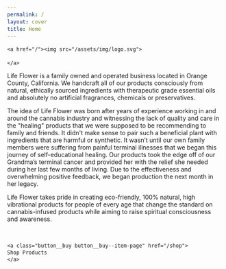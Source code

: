 ```yaml
---
permalink: /
layout: cover
title: Home
---
```


<div class="cover-home">

  <div class="masthead">

    <a href="/"><img src="/assets/img/logo.svg">

    </a>

  </div>

  <div class="cover-home__description">
    <p>Life Flower is a family owned and operated business located in Orange County, California. We handcraft all of our products consciously from natural, ethically sourced ingredients with therapeutic grade essential oils and absolutely no artificial fragrances, chemicals or&nbsp;preservatives.</p>
    <p>The idea of Life Flower was born after years of experience working in and around the cannabis industry and witnessing the lack of quality and care in the "healing" products that we were supposed to be recommending to family and friends. It didn't make sense to pair such a beneficial plant with ingredients that are harmful or synthetic. It wasn’t until our own family members were suffering from painful terminal illnesses that we began this journey of self-educational healing. Our products took the edge off of our Grandma’s terminal cancer and provided her with the relief she needed during her last few months of living. Due to the effectiveness and overwhelming positive feedback, we began production the next month in her&nbsp;legacy.</p>
    <p>Life Flower takes pride in creating eco-friendly, 100% natural, high vibrational products for people of every age that change the standard on cannabis-infused products while aiming to raise spiritual consciousness and&nbsp;awareness.</p><br>


    <a class="button__buy button__buy--item-page" href="/shop">
    Shop Products
    </a>

  </div>

</div>
